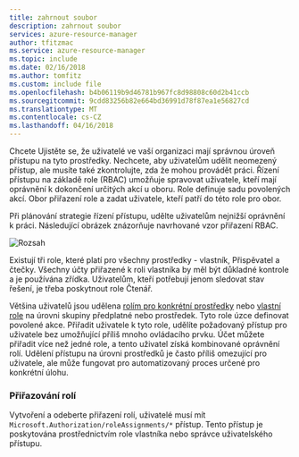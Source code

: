 ```yaml
---
title: zahrnout soubor
description: zahrnout soubor
services: azure-resource-manager
author: tfitzmac
ms.service: azure-resource-manager
ms.topic: include
ms.date: 02/16/2018
ms.author: tomfitz
ms.custom: include file
ms.openlocfilehash: b4b06119b9d46781b967fc8d98808c60d2b41ccb
ms.sourcegitcommit: 9cdd83256b82e664bd36991d78f87ea1e56827cd
ms.translationtype: MT
ms.contentlocale: cs-CZ
ms.lasthandoff: 04/16/2018
---
```

Chcete Ujistěte se, že uživatelé ve vaší organizaci mají správnou úroveň přístupu na tyto prostředky. Nechcete, aby uživatelům udělit neomezený přístup, ale musíte také zkontrolujte, zda že mohou provádět práci. Řízení přístupu na základě role (RBAC) umožňuje spravovat uživatele, kteří mají oprávnění k dokončení určitých akcí u oboru. Role definuje sadu povolených akcí. Obor přiřazení role a zadat uživatele, kteří patří do této role pro obor.

Při plánování strategie řízení přístupu, udělte uživatelům nejnižší oprávnění k práci. Následující obrázek znázorňuje navrhované vzor přiřazení RBAC.

![Rozsah](./media/resource-manager-governance-rbac/role-examples.png)

Existují tři role, které platí pro všechny prostředky - vlastník, Přispěvatel a čtečky. Všechny účty přiřazené k roli vlastníka by měl být důkladné kontrole a je používána zřídka. Uživatelům, kteří potřebují jenom sledovat stav řešení, je třeba poskytnout role Čtenář.

Většina uživatelů jsou udělena [rolím pro konkrétní prostředky](../articles/role-based-access-control/built-in-roles.md) nebo [vlastní role](../articles/role-based-access-control/custom-roles.md) na úrovni skupiny předplatné nebo prostředek. Tyto role úzce definovat povolené akce. Přiřadit uživatele k tyto role, udělíte požadovaný přístup pro uživatele bez umožňující příliš mnoho ovládacího prvku. Účet můžete přiřadit více než jedné role, a tento uživatel získá kombinované oprávnění rolí. Udělení přístupu na úrovni prostředků je často příliš omezující pro uživatele, ale může fungovat pro automatizovaný proces určené pro konkrétní úlohu.

### <a name="who-can-assign-roles"></a>Přiřazování rolí

Vytvoření a odeberte přiřazení rolí, uživatelé musí mít `Microsoft.Authorization/roleAssignments/*` přístup. Tento přístup je poskytována prostřednictvím role vlastníka nebo správce uživatelského přístupu.